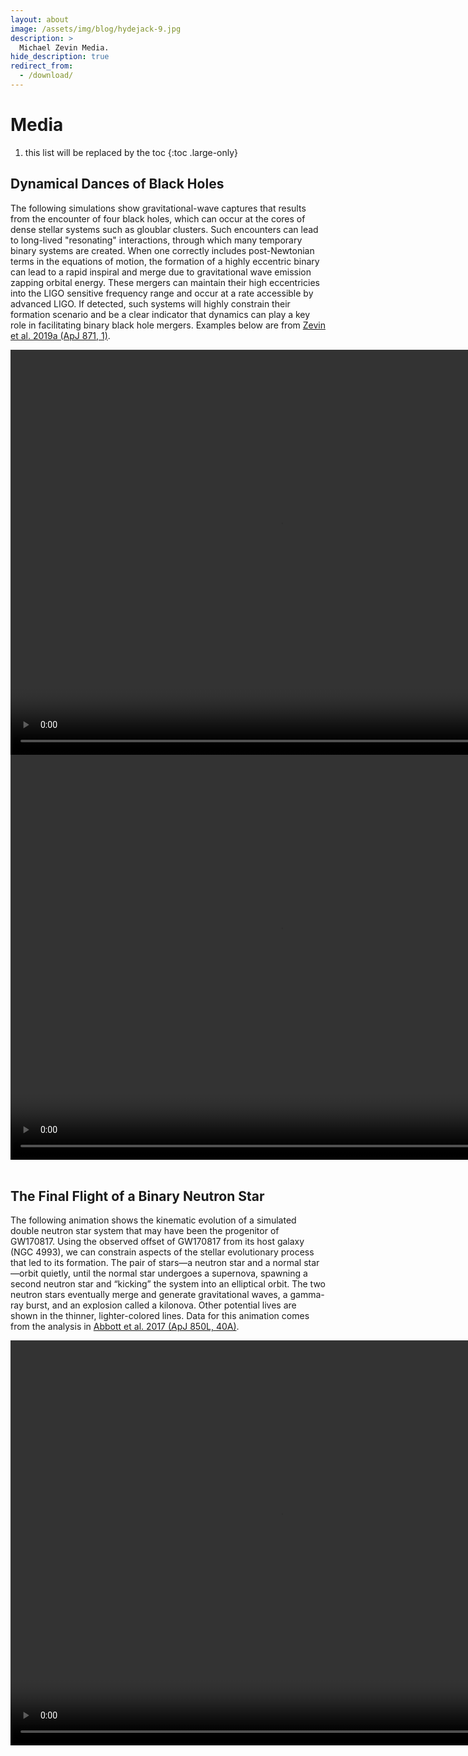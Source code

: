 ```yaml
---
layout: about
image: /assets/img/blog/hydejack-9.jpg
description: >
  Michael Zevin Media.
hide_description: true
redirect_from:
  - /download/
---
```


# Media

1. this list will be replaced by the toc
{:toc .large-only}

## Dynamical Dances of Black Holes
The following simulations show gravitational-wave captures that results from the encounter of four black holes, which can occur at the cores of dense stellar systems such as gloublar clusters.
Such encounters can lead to long-lived "resonating" interactions, through which many temporary binary systems are created.
When one correctly includes post-Newtonian terms in the equations of motion, the formation of a highly eccentric binary can lead to a rapid inspiral and merge due to gravitational wave emission zapping orbital energy.
These mergers can maintain their high eccentricies into the LIGO sensitive frequency range and occur at a rate accessible by advanced LIGO.
If detected, such systems will highly constrain their formation scenario and be a clear indicator that dynamics can play a key role in facilitating binary black hole mergers.
Examples below are from <a href="https://ui.adsabs.harvard.edu/abs/2019ApJ...871...91Z/abstract">Zevin et al. 2019a (ApJ 871, 1)</a>.

<center>
<video width="864" height="648" controls>
<source src="/assets/media/inspiral_example_1.mp4" type="video/mp4">
</video>
</center>

<center>
<video width="864" height="648" controls>
<source src="/assets/media/inspiral_example_2.mp4" type="video/mp4">
</video>
</center>
<br>


## The Final Flight of a Binary Neutron Star
The following animation shows the kinematic evolution of a simulated double neutron star system that may have been the progenitor of GW170817.
Using the observed offset of GW170817 from its host galaxy (NGC 4993), we can constrain aspects of the stellar evolutionary process that led to its formation.
The pair of stars—a neutron star and a normal star—orbit quietly, until the normal star undergoes a supernova, spawning a second neutron star and “kicking” the system into an elliptical orbit.
The two neutron stars eventually merge and generate gravitational waves, a gamma-ray burst, and an explosion called a kilonova. Other potential lives are shown in the thinner, lighter-colored lines.
Data for this animation comes from the analysis in <a href="https://ui.adsabs.harvard.edu/abs/2017ApJ...850L..40A/abstract">Abbott et al. 2017 (ApJ 850L, 40A)</a>.

<center>
<video width="864" height="648" controls>
<source src="/assets/media/Progenitor_lowres_cut.mp4" type="video/mp4">
</video>
</center>
